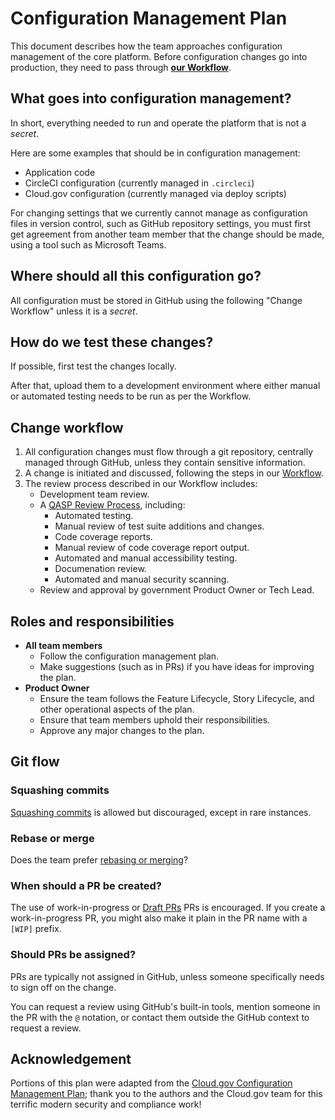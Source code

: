 # Configuration Management Plan

This document describes how the team approaches configuration management of the core platform. Before configuration changes go into production, they need to pass through **[our Workflow](../How-We-Work/team-charter/our-workflow.md#workflow)**.

## What goes into configuration management?
In short, everything needed to run and operate the platform that is not a _secret_.

Here are some examples that should be in configuration management:

- Application code
- CircleCI configuration (currently managed in `.circleci`)
- Cloud.gov configuration (currently managed via deploy scripts)

For changing settings that we currently cannot manage as configuration files in version control, such as GitHub repository settings, you must first get agreement from another team member that the change should be made, using a tool such as Microsoft Teams.

## Where should all this configuration go?
All configuration must be stored in GitHub using the following "Change Workflow" unless it is a _secret_.

## How do we test these changes?
If possible, first test the changes locally.

After that, upload them to a development environment where either manual or automated testing needs to be run as per the Workflow.

## Change workflow

1. All configuration changes must flow through a git repository, centrally managed through GitHub, unless they contain sensitive information.
1. A change is initiated and discussed, following the steps in our [Workflow](../How-We-Work/team-charter/our-workflow.md#workflow).
1. The review process described in our Workflow includes:
    - Development team review.
    - A [QASP Review Process](./qasp-operational-checklist.md), including:
        - Automated testing.
        - Manual review of test suite additions and changes.
        - Code coverage reports.
        - Manual review of code coverage report output.
        - Automated and manual accessibility testing.
        - Documenation review.
        - Automated and manual security scanning.
    - Review and approval by government Product Owner or Tech Lead.

## Roles and responsibilities

* **All team members**
  * Follow the configuration management plan.
  * Make suggestions (such as in PRs) if you have ideas for improving the plan.
* **Product Owner**
  * Ensure the team follows the Feature Lifecycle, Story Lifecycle, and other operational aspects of the plan.
  * Ensure that team members uphold their responsibilities.
  * Approve any major changes to the plan.

## Git flow

### Squashing commits

[Squashing commits](https://git-scm.com/book/en/v2/Git-Tools-Rewriting-History#Squashing-Commits) is allowed but discouraged, except in rare instances.

### Rebase or merge

Does the team prefer [rebasing or merging](https://www.atlassian.com/git/tutorials/merging-vs-rebasing/)?

### When should a PR be created?

The use of work-in-progress or [Draft PRs](https://github.blog/2019-02-14-introducing-draft-pull-requests/) PRs is encouraged. If you create a work-in-progress PR, you might also make it plain in the PR name with a `[WIP]` prefix.

### Should PRs be assigned?

PRs are typically not assigned in GitHub, unless someone specifically needs to sign off on the change.

You can request a review using GitHub's built-in tools, mention someone in the PR with the `@` notation, or contact them outside the GitHub context to request a review.

## Acknowledgement

Portions of this plan were adapted from the [Cloud.gov Configuration Management Plan](https://cloud.gov/docs/ops/configuration-management/); thank you to the authors and the Cloud.gov team for this terrific modern security and compliance work!